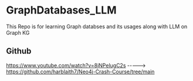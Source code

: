 # GraphDatabases_LLM
This Repo is for learning Graph databses and its usages along with LLM on Graph KG

## Github
https://www.youtube.com/watch?v=8jNPelugC2s        ----->   https://github.com/harblaith7/Neo4j-Crash-Course/tree/main 
